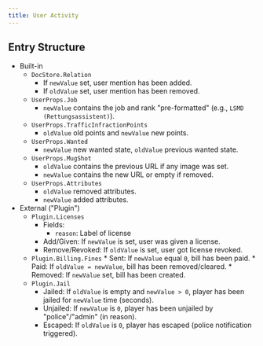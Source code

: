 ```yaml
---
title: User Activity
---
```


## Entry Structure

* Built-in
    * `DocStore.Relation`
        * If `newValue` set, user mention has been added.
        * If `oldValue` set, user mention has been removed.
    * `UserProps.Job`
        * `newValue` contains the job and rank "pre-formatted" (e.g., `LSMD (Rettungsassistent)`).
    * `UserProps.TrafficInfractionPoints`
        * `oldValue` old points and `newValue` new points.
    * `UserProps.Wanted`
        * `newValue` new wanted state, `oldValue` previous wanted state.
    * `UserProps.MugShot`
        * `oldValue` contains the previous URL if any image was set.
        * `newValue` contains the new URL or empty if removed.
    * `UserProps.Attributes`
        * `oldValue` removed attributes.
        * `newValue` added attributes.
* External ("Plugin")
    * `Plugin.Licenses`
        * Fields:
            * `reason`: Label of license
        * Add/Given: If `newValue` is set, user was given a license.
        * Remove/Revoked: If `oldValue` is set, user got license revoked.
    * `Plugin.Billing.Fines`
            * Sent: If `newValue` equal `0`, bill has been paid.
            * Paid: If `oldValue = newValue`, bill has been removed/cleared.
            * Removed: If `newValue` set, bill has been created.
    * `Plugin.Jail`
        * Jailed: If `oldValue` is empty and `newValue > 0`, player has been jailed for `newValue` time (seconds).
        * Unjailed: If `newValue` is `0`, player has been unjailed by "police"/"admin" (in reason).
        * Escaped: If `oldValue` is `0`, player has escaped (police notification triggered).
